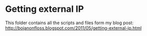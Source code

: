 # ﻿Getting external IP

This folder contains all the scripts and files form my blog post:
http://bojanonfloss.blogspot.com/2011/05/getting-external-ip.html
